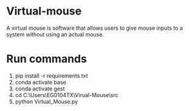 # Virtual-mouse
A virtual mouse is software that allows users to give mouse inputs to a system without using an actual mouse.

# Run commands
1. pip install -r requirements.txt
2. conda activate base
3. conda activate gest
4. cd C:\Users\EG0104TX\Virual-Mouse\src
5. python Virtual_Mouse.py
